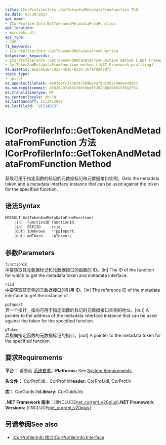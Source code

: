 ```yaml
---
title: ICorProfilerInfo::GetTokenAndMetadataFromFunction 方法
ms.date: 03/30/2017
api_name:
- ICorProfilerInfo.GetTokenAndMetadataFromFunction
api_location:
- mscorwks.dll
api_type:
- COM
f1_keywords:
- ICorProfilerInfo::GetTokenAndMetadataFromFunction
helpviewer_keywords:
- ICorProfilerInfo::GetTokenAndMetadataFromFunction method [.NET Framework profiling]
- GetTokenAndMetadataFromFunction method [.NET Framework profiling]
ms.assetid: e525aa16-c923-4b16-833b-36f1f0dd70fc
topic_type:
- apiref
ms.openlocfilehash: 8e03eefc3758347389be4af6d53921480ee40263
ms.sourcegitcommit: d8020797a6657d0fbbdff362b80300815f682f94
ms.translationtype: MT
ms.contentlocale: zh-CN
ms.lasthandoff: 11/24/2020
ms.locfileid: "95724073"
---
```

# <a name="icorprofilerinfogettokenandmetadatafromfunction-method"></a><span data-ttu-id="25b3e-102">ICorProfilerInfo::GetTokenAndMetadataFromFunction 方法</span><span class="sxs-lookup"><span data-stu-id="25b3e-102">ICorProfilerInfo::GetTokenAndMetadataFromFunction Method</span></span>

<span data-ttu-id="25b3e-103">获取可用于指定函数的标记的元数据标记和元数据接口实例。</span><span class="sxs-lookup"><span data-stu-id="25b3e-103">Gets the metadata token and a metadata interface instance that can be used against the token for the specified function.</span></span>  
  
## <a name="syntax"></a><span data-ttu-id="25b3e-104">语法</span><span class="sxs-lookup"><span data-stu-id="25b3e-104">Syntax</span></span>  
  
```cpp  
HRESULT GetTokenAndMetaDataFromFunction(  
    [in]  FunctionID functionId,  
    [in]  REFIID     riid,  
    [out] IUnknown   **ppImport,  
    [out] mdToken    *pToken);  
```  
  
## <a name="parameters"></a><span data-ttu-id="25b3e-105">参数</span><span class="sxs-lookup"><span data-stu-id="25b3e-105">Parameters</span></span>  

 `functionId`  
 <span data-ttu-id="25b3e-106">中要获取其元数据标记和元数据接口的函数的 ID。</span><span class="sxs-lookup"><span data-stu-id="25b3e-106">[in] The ID of the function for which to get the metadata token and metadata interface.</span></span>  
  
 `riid`  
 <span data-ttu-id="25b3e-107">中要获取其实例的元数据接口的引用 ID。</span><span class="sxs-lookup"><span data-stu-id="25b3e-107">[in] The reference ID of the metadata interface to get the instance of.</span></span>  
  
 `ppImport`  
 <span data-ttu-id="25b3e-108">弄一个指针，指向可用于指定函数的标记的元数据接口实例的地址。</span><span class="sxs-lookup"><span data-stu-id="25b3e-108">[out] A pointer to the address of the metadata interface instance that can be used against the token for the specified function.</span></span>  
  
 `pToken`  
 <span data-ttu-id="25b3e-109">弄指向指定函数的元数据标记的指针。</span><span class="sxs-lookup"><span data-stu-id="25b3e-109">[out] A pointer to the metadata token for the specified function.</span></span>  
  
## <a name="requirements"></a><span data-ttu-id="25b3e-110">要求</span><span class="sxs-lookup"><span data-stu-id="25b3e-110">Requirements</span></span>  

 <span data-ttu-id="25b3e-111">**平台：** 请参阅 [系统要求](../../get-started/system-requirements.md)。</span><span class="sxs-lookup"><span data-stu-id="25b3e-111">**Platforms:** See [System Requirements](../../get-started/system-requirements.md).</span></span>  
  
 <span data-ttu-id="25b3e-112">**头文件：** CorProf.idl、CorProf.h</span><span class="sxs-lookup"><span data-stu-id="25b3e-112">**Header:** CorProf.idl, CorProf.h</span></span>  
  
 <span data-ttu-id="25b3e-113">**库：** CorGuids.lib</span><span class="sxs-lookup"><span data-stu-id="25b3e-113">**Library:** CorGuids.lib</span></span>  
  
 <span data-ttu-id="25b3e-114">**.NET Framework 版本：**[!INCLUDE[net_current_v20plus](../../../../includes/net-current-v20plus-md.md)]</span><span class="sxs-lookup"><span data-stu-id="25b3e-114">**.NET Framework Versions:** [!INCLUDE[net_current_v20plus](../../../../includes/net-current-v20plus-md.md)]</span></span>  
  
## <a name="see-also"></a><span data-ttu-id="25b3e-115">另请参阅</span><span class="sxs-lookup"><span data-stu-id="25b3e-115">See also</span></span>

- [<span data-ttu-id="25b3e-116">ICorProfilerInfo 接口</span><span class="sxs-lookup"><span data-stu-id="25b3e-116">ICorProfilerInfo Interface</span></span>](icorprofilerinfo-interface.md)
